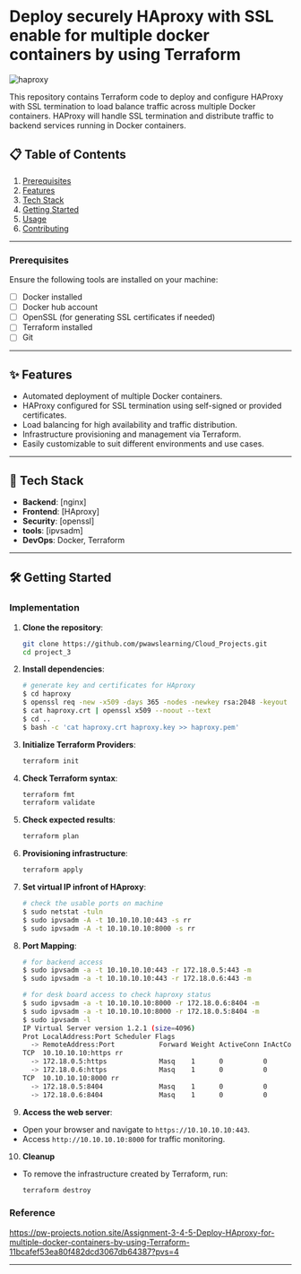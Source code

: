 # Deploy securely HAproxy with SSL enable for multiple docker containers by using Terraform

![haproxy](https://github.com/user-attachments/assets/6e5e33bc-feb2-4bba-9936-1bf67c760533)

This repository contains Terraform code to deploy and configure HAProxy with SSL termination to load balance traffic across multiple Docker containers. HAProxy will handle SSL termination and distribute traffic to backend services running in Docker containers.

## 📋 Table of Contents
1. [Prerequisites](#prerequisites)
2. [Features](#features)
3. [Tech Stack](#tech-stack)
4. [Getting Started](#getting-started)
5. [Usage](#usage)
6. [Contributing](#contributing)

---

### Prerequisites
Ensure the following tools are installed on your machine:
- [ ] Docker installed
- [ ] Docker hub account
- [ ] OpenSSL (for generating SSL certificates if needed)
- [ ] Terraform installed
- [ ] Git

---

## ✨ Features <a name="features"></a>
- Automated deployment of multiple Docker containers.
- HAProxy configured for SSL termination using self-signed or provided certificates.
- Load balancing for high availability and traffic distribution.
- Infrastructure provisioning and management via Terraform.
- Easily customizable to suit different environments and use cases.

---

## 🚀 Tech Stack <a name="tech-stack"></a>
- **Backend**: [nginx]
- **Frontend**: [HAproxy]
- **Security**: [openssl]
- **tools**: [ipvsadm]
- **DevOps**: Docker, Terraform

---

## 🛠 Getting Started <a name="getting-started"></a>


### Implementation
1. **Clone the repository**:
    ```bash
    git clone https://github.com/pwawslearning/Cloud_Projects.git
    cd project_3
    ```

2. **Install dependencies**:
    ```bash
    # generate key and certificates for HAproxy
    $ cd haproxy
    $ openssl req -new -x509 -days 365 -nodes -newkey rsa:2048 -keyout haproxy.key -out haproxy.crt -subj "/CN=localhost1"
    $ cat haproxy.crt | openssl x509 --noout --text 
    $ cd ..
    $ bash -c 'cat haproxy.crt haproxy.key >> haproxy.pem'
    ```

3. **Initialize Terraform Providers**:
    ```bash
    terraform init
    ```
4. **Check Terraform syntax**:
    ```bash
    terraform fmt
    terraform validate
    ```
5. **Check expected results**:
    ```bash
    terraform plan
    ```
6. **Provisioning infrastructure**:
    ```bash
    terraform apply
    ```
7. **Set virtual IP infront of HAproxy**:
    ```bash
    # check the usable ports on machine
    $ sudo netstat -tuln
    $ sudo ipvsadm -A -t 10.10.10.10:443 -s rr
    $ sudo ipvsadm -A -t 10.10.10.10:8000 -s rr
   ```
8. **Port Mapping**:
    ```bash
    # for backend access
    $ sudo ipvsadm -a -t 10.10.10.10:443 -r 172.18.0.5:443 -m
    $ sudo ipvsadm -a -t 10.10.10.10:443 -r 172.18.0.6:443 -m

    # for desk board access to check haproxy status
    $ sudo ipvsadm -a -t 10.10.10.10:8000 -r 172.18.0.6:8404 -m
    $ sudo ipvsadm -a -t 10.10.10.10:8000 -r 172.18.0.5:8404 -m
    $ sudo ipvsadm -l
    IP Virtual Server version 1.2.1 (size=4096)
    Prot LocalAddress:Port Scheduler Flags
      -> RemoteAddress:Port           Forward Weight ActiveConn InActConn
    TCP  10.10.10.10:https rr
      -> 172.18.0.5:https             Masq    1      0          0         
      -> 172.18.0.6:https             Masq    1      0          0         
    TCP  10.10.10.10:8000 rr
      -> 172.18.0.5:8404              Masq    1      0          0         
      -> 172.18.0.6:8404              Masq    1      0          0 
    ```
    
9. **Access the web server**:
  - Open your browser and navigate to `https://10.10.10.10:443`.
  - Access `http://10.10.10.10:8000` for traffic monitoring.
    
10. **Cleanup**
  - To remove the infrastructure created by Terraform, run:
    ```bash
    terraform destroy
    ```

### Reference

https://pw-projects.notion.site/Assignment-3-4-5-Deploy-HAproxy-for-multiple-docker-containers-by-using-Terraform-11bcafef53ea80f482dcd3067db64387?pvs=4

---
